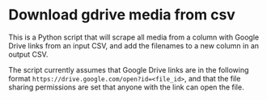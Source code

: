 # Download gdrive media from csv

This is a Python script that will scrape all media from a column with Google Drive links from an input CSV, and add the filenames to a new column in an output CSV.

The script currently assumes that Google Drive links are in the following format `https://drive.google.com/open?id=<file_id>`, and that the file sharing permissions are set that anyone with the link can open the file.
